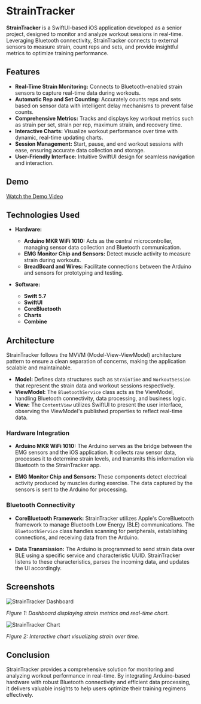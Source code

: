 # StrainTracker

**StrainTracker** is a SwiftUI-based iOS application developed as a senior project, designed to monitor and analyze workout sessions in real-time. Leveraging Bluetooth connectivity, StrainTracker connects to external sensors to measure strain, count reps and sets, and provide insightful metrics to optimize training performance.

## Features

- **Real-Time Strain Monitoring:** Connects to Bluetooth-enabled strain sensors to capture real-time data during workouts.
- **Automatic Rep and Set Counting:** Accurately counts reps and sets based on sensor data with intelligent delay mechanisms to prevent false counts.
- **Comprehensive Metrics:** Tracks and displays key workout metrics such as strain per set, strain per rep, maximum strain, and recovery time.
- **Interactive Charts:** Visualize workout performance over time with dynamic, real-time updating charts.
- **Session Management:** Start, pause, and end workout sessions with ease, ensuring accurate data collection and storage.
- **User-Friendly Interface:** Intuitive SwiftUI design for seamless navigation and interaction.

## Demo

[Watch the Demo Video](youtube_link_here)

## Technologies Used

- **Hardware:**
  - **Arduino MKR WiFi 1010:** Acts as the central microcontroller, managing sensor data collection and Bluetooth communication.
  - **EMG Monitor Chip and Sensors:** Detect muscle activity to measure strain during workouts.
  - **BreadBoard and Wires:** Facilitate connections between the Arduino and sensors for prototyping and testing.

- **Software:**
  - **Swift 5.7**
  - **SwiftUI**
  - **CoreBluetooth**
  - **Charts**
  - **Combine**

## Architecture

StrainTracker follows the MVVM (Model-View-ViewModel) architecture pattern to ensure a clean separation of concerns, making the application scalable and maintainable.

- **Model:** Defines data structures such as `StrainTime` and `WorkoutSession` that represent the strain data and workout sessions respectively.
- **ViewModel:** The `BluetoothService` class acts as the ViewModel, handling Bluetooth connectivity, data processing, and business logic.
- **View:** The `ContentView` utilizes SwiftUI to present the user interface, observing the ViewModel's published properties to reflect real-time data.

### Hardware Integration

- **Arduino MKR WiFi 1010:** The Arduino serves as the bridge between the EMG sensors and the iOS application. It collects raw sensor data, processes it to determine strain levels, and transmits this information via Bluetooth to the StrainTracker app.
  
- **EMG Monitor Chip and Sensors:** These components detect electrical activity produced by muscles during exercise. The data captured by the sensors is sent to the Arduino for processing.

### Bluetooth Connectivity

- **CoreBluetooth Framework:** StrainTracker utilizes Apple's CoreBluetooth framework to manage Bluetooth Low Energy (BLE) communications. The `BluetoothService` class handles scanning for peripherals, establishing connections, and receiving data from the Arduino.
  
- **Data Transmission:** The Arduino is programmed to send strain data over BLE using a specific service and characteristic UUID. StrainTracker listens to these characteristics, parses the incoming data, and updates the UI accordingly.

## Screenshots

![StrainTracker Dashboard](path_to_dashboard_screenshot)

*Figure 1: Dashboard displaying strain metrics and real-time chart.*

![StrainTracker Chart](path_to_chart_screenshot)

*Figure 2: Interactive chart visualizing strain over time.*

## Conclusion

StrainTracker provides a comprehensive solution for monitoring and analyzing workout performance in real-time. By integrating Arduino-based hardware with robust Bluetooth connectivity and efficient data processing, it delivers valuable insights to help users optimize their training regimens effectively.
